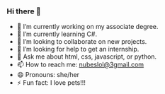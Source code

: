 ### Hi there 👋

- 🔭 I’m currently working on my associate degree.
- 🌱 I’m currently learning C#.
- 👯 I’m looking to collaborate on new projects.
- 🤔 I’m looking for help to get an internship.
- 💬 Ask me about html, css, javascript, or python.
- 📫 How to reach me: nubeslol@3gmail.com
- 😄 Pronouns: she/her
- ⚡ Fun fact: I love pets!!!

<!--
**fayo786/fayo786** is a ✨ _special_ ✨ repository because its `README.md` (this file) appears on your GitHub profile.

Here are some ideas to get you started:

- 🔭 I’m currently working on ...
- 🌱 I’m currently learning ...
- 👯 I’m looking to collaborate on ...
- 🤔 I’m looking for help with ...
- 💬 Ask me about ...
- 📫 How to reach me: ...
- 😄 Pronouns: ...
- ⚡ Fun fact: ...
<img src="http://url/image.png" height="60" width="60" >
-->
